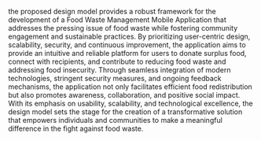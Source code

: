 the proposed design model provides a robust framework for the development of a Food Waste Management Mobile Application that addresses the pressing issue of food waste while fostering community engagement and sustainable practices. By prioritizing user-centric design, scalability, security, and continuous improvement, the application aims to provide an intuitive and reliable platform for users to donate surplus food, connect with recipients, and contribute to reducing food waste and addressing food insecurity. Through seamless integration of modern technologies, stringent security measures, and ongoing feedback mechanisms, the application not only facilitates efficient food redistribution but also promotes awareness, collaboration, and positive social impact. With its emphasis on usability, scalability, and technological excellence, the design model sets the stage for the creation of a transformative solution that empowers individuals and communities to make a meaningful difference in the fight against food waste.
